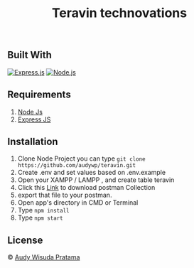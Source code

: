 <h1 align='center'> Teravin technovations </h1>

<br>

## Built With
[![Express.js](https://img.shields.io/badge/Express.js-4.x-orange.svg?style=rounded-square)](https://expressjs.com/en/starter/installing.html)
[![Node.js](https://img.shields.io/badge/Node.js-v.10.16-green.svg?style=rounded-square)](https://nodejs.org/)

## Requirements

1. <a href="https://nodejs.org/en/download/">Node Js</a>
2. <a href="https://expressjs.com/">Express JS<a/>


## Installation

1. Clone Node Project you can type `git clone https://github.com/audywp/teravin.git`
2. Create .env and set values based on .env.example
3. Open your XAMPP / LAMPP , and create table teravin
4. Click this <a href="https://drive.google.com/file/d/1IoXtdwomTzTLYv-G3Vsu41PdA8AD5_us/view?usp=sharing/">Link<a/> to download postman Collection
5. export that file to your postman.
6. Open app's directory in CMD or Terminal
7. Type `npm install`
8. Type `npm start`



## License

© [Audy Wisuda Pratama](https://github.com/audywp/ ' audywp ')
